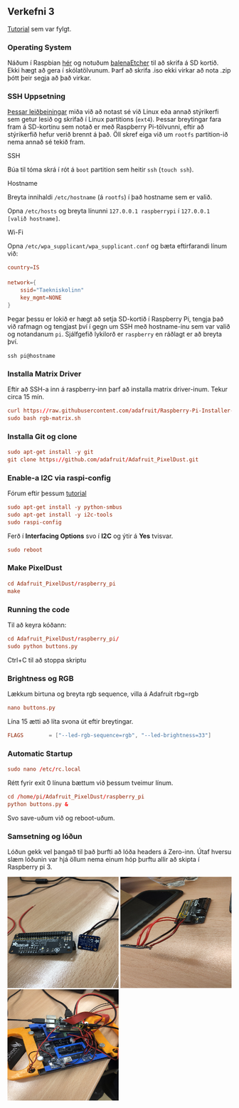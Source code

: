 ## Verkefni 3

[Tutorial](https://learn.adafruit.com/matrix-led-sand/overview) sem var fylgt.

### Operating System

Náðum í Raspbian [hér](https://www.raspberrypi.org/downloads) og notuðum [balenaEtcher](https://www.balena.io/etcher/) til að skrifa á SD kortið. Ekki hægt að gera í skólatölvunum. Þarf að skrifa .iso ekki virkar að nota .zip þótt þeir segja að það virkar.

### SSH Uppsetning

[Þessar leiðbeiningar](https://github.com/reyniraron/vf-verkefni-3/blob/master/SSH-uppsetning.md) miða við að notast sé við Linux eða annað stýrikerfi sem getur lesið og skrifað í Linux partitions (`ext4`). Þessar breytingar fara fram á SD-kortinu sem notað er með Raspberry Pi-tölvunni, eftir að stýrikerfið hefur verið brennt á það. Öll skref eiga við um `rootfs` partition-ið nema annað sé tekið fram.

SSH

Búa til tóma skrá í rót á `boot` partition sem heitir `ssh` (`touch ssh`).

Hostname

Breyta innihaldi `/etc/hostname` (á `rootfs`) í það hostname sem er valið.

Opna `/etc/hosts` og breyta línunni `127.0.0.1 raspberrypi` í `127.0.0.1 [valið hostname]`.

Wi-Fi

Opna `/etc/wpa_supplicant/wpa_supplicant.conf` og bæta eftirfarandi línum við:

```conf
country=IS

network={
    ssid="Taekniskolinn"
    key_mgmt=NONE
}
```

Þegar þessu er lokið er hægt að setja SD-kortið í Raspberry Pi, tengja það við rafmagn og tengjast því í gegn um SSH með hostname-inu sem var valið og notandanum `pi`. Sjálfgefið lykilorð er `raspberry` en ráðlagt er að breyta því.

`ssh pi@hostname`

### Installa Matrix Driver

Eftir að SSH-a inn á raspberry-inn þarf að installa matrix driver-inum. Tekur circa 15 mín.

```conf
curl https://raw.githubusercontent.com/adafruit/Raspberry-Pi-Installer-Scripts/master/rgb-matrix.sh >rgb-matrix.sh
sudo bash rgb-matrix.sh
```

### Installa Git og clone

```conf
sudo apt-get install -y git
git clone https://github.com/adafruit/Adafruit_PixelDust.git
```

### Enable-a I2C via raspi-config

Fórum eftir þessum [tutorial](https://learn.adafruit.com/adafruits-raspberry-pi-lesson-4-gpio-setup/configuring-i2c) 

```conf
sudo apt-get install -y python-smbus
sudo apt-get install -y i2c-tools
sudo raspi-config
```

Ferð í **Interfacing Options** svo í **I2C** og ýtir á **Yes** tvisvar. 
```conf
sudo reboot
```

### Make PixelDust

```conf
cd Adafruit_PixelDust/raspberry_pi
make
```

### Running the code

Til að keyra kóðann:

```conf
cd Adafruit_PixelDust/raspberry_pi/
sudo python buttons.py
```
Ctrl+C til að stoppa skriptu

### Brightness og RGB

Lækkum birtuna og breyta rgb sequence, villa á Adafruit rbg=rgb

```conf
nano buttons.py
```

Lína 15 ætti að líta svona út eftir breytingar.

```conf
FLAGS        = ["--led-rgb-sequence=rgb", "--led-brightness=33"]
```

### Automatic Startup

```conf
sudo nano /etc/rc.local
```

Rétt fyrir exit 0 línuna bættum við þessum tveimur línum.

```conf
cd /home/pi/Adafruit_PixelDust/raspberry_pi
python buttons.py &
```

Svo save-uðum við og reboot-uðum.

### Samsetning og lóðun

Lóðun gekk vel þangað til það þurfti að lóða headers á Zero-inn. Útaf hversu slæm lóðunin var hjá öllum nema einum hóp þurftu allir að skipta í Raspberry pi 3.

<img src="https://github.com/Douchebag/vf_verk3/blob/master/myndir/IMG_2222.JPG?raw=true"  width="250" height="250">
<img src="https://github.com/Douchebag/vf_verk3/blob/master/myndir/IMG_2242.JPG?raw=true"  width="250" height="250">
<img src="https://github.com/Douchebag/vf_verk3/blob/master/myndir/IMG_2241.JPG?raw=true"  width="250" height="250">

